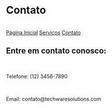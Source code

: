 <!DOCTYPE html>
<html lang="pt-br"
  <head>
    <meta charset="UTF-8">
    <meta name="viewport" content="width=device-width, initial-scale=1.0">
    <title>projeto2</title>
  </head>
  <body>
    <h1>Contato</h1>
    <br>
    <a href="a.md">Página Inicial</a>
    <a href="b.md">Serviços</a>
    <a href="c.md">Contato</a><br>
    <h2>Entre em contato conosco:</h2>
    <br>
    <p>Telefone: (12) 3456-7890</p>
    <br>
    <p>Email: contato@techwaresolutions.com</p>
  </body>
</html>
